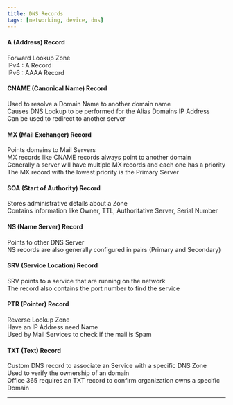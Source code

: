 ```yaml
---
title: DNS Records
tags: [networking, device, dns]
---
```


#### A (Address) Record

Forward Lookup Zone  
IPv4 : A Record  
IPv6 : AAAA Record

#### CNAME (Canonical Name) Record

Used to resolve a Domain Name to another domain name  
Causes DNS Lookup to be performed for the Alias Domains IP Address  
Can be used to redirect to another server  

#### MX (Mail Exchanger) Record

Points domains to Mail Servers  
MX records like CNAME records always point to another domain  
Generally a server will have multiple MX records and each one has a priority  
The MX record with the lowest priority is the Primary Server

#### SOA (Start of Authority) Record

Stores administrative details about a Zone  
Contains information like Owner, TTL, Authoritative Server, Serial Number

#### NS (Name Server) Record

Points to other DNS Server  
NS records are also generally configured in pairs (Primary and Secondary)

#### SRV (Service Location) Record

SRV points to a service that are running on the network  
The record also contains the port number to find the service

#### PTR (Pointer) Record

Reverse Lookup Zone  
Have an IP Address need Name  
Used by Mail Services to check if the mail is Spam

#### TXT (Text) Record

Custom DNS record to associate an Service with a specific DNS Zone  
Used to verify the ownership of an domain  
Office 365 requires an TXT record to confirm organization owns a specific Domain

---